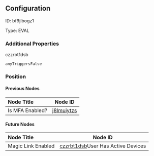 # 
## Configuration
ID:  bf9jlbogz1

Type: EVAL 







### Additional Properties
czzrbt1dsb
```string 
anyTriggersFalse
```





### Position

#### Previous Nodes
| Node Title | Node ID |
| :------------- | ------------ |
| Is MFA Enabled? | [j8lmuiytzs](./j8lmuiytzs.md) | 
 
 #### Future Nodes
| Node Title | Node ID |
| :------------- | ------------ |
| Magic Link Enabled |[czzrbt1dsb](./czzrbt1dsb.md)User Has Active Devices |[2n3az4vori](./2n3az4vori.md) | 